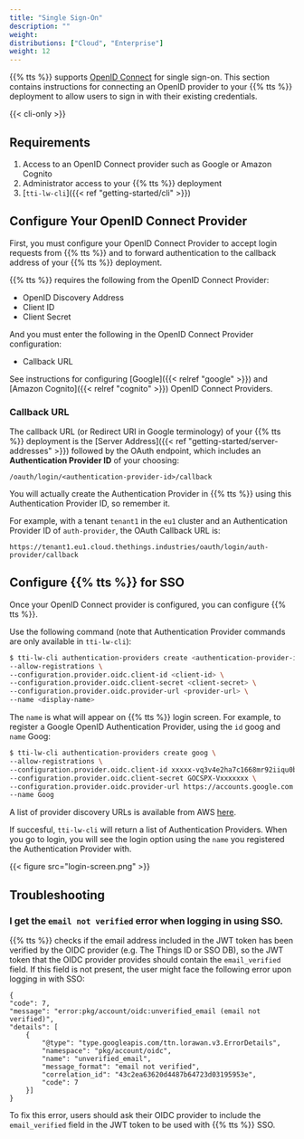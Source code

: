 ```yaml
---
title: "Single Sign-On"
description: ""
weight: 
distributions: ["Cloud", "Enterprise"]
weight: 12
---
```


{{% tts %}} supports [OpenID Connect](https://openid.net/connect/) for single sign-on. This section contains instructions for connecting an OpenID provider to your {{% tts %}} deployment to allow users to sign in with their existing credentials.

<!--more-->

{{< cli-only >}}

## Requirements

1. Access to an OpenID Connect provider such as Google or Amazon Cognito
2. Administrator access to your {{% tts %}} deployment
3. [`tti-lw-cli`]({{< ref "getting-started/cli" >}})

## Configure Your OpenID Connect Provider

First, you must configure your OpenID Connect Provider to accept login requests from {{% tts %}} and to forward authentication to the callback address of your {{% tts %}} deployment.

{{% tts %}} requires the following from the OpenID Connect Provider:

- OpenID Discovery Address
- Client ID
- Client Secret

And you must enter the following in the OpenID Connect Provider configuration:

- Callback URL

See instructions for configuring [Google]({{< relref "google" >}}) and [Amazon Cognito]({{< relref "cognito" >}}) OpenID Connect Providers.

### Callback URL

The callback URL (or Redirect URI in Google terminology) of your {{% tts %}} deployment is the [Server Address]({{< ref "getting-started/server-addresses" >}}) followed by the OAuth endpoint, which includes an **Authentication Provider ID** of your choosing:

`
/oauth/login/<authentication-provider-id>/callback
`

You will actually create the Authentication Provider in {{% tts %}} using this Authentication Provider ID, so remember it.

For example, with a tenant `tenant1` in the `eu1` cluster and an Authentication Provider ID of `auth-provider`, the OAuth Callback URL is:

`
https://tenant1.eu1.cloud.thethings.industries/oauth/login/auth-provider/callback
`

## Configure {{% tts %}} for SSO

Once your OpenID Connect provider is configured, you can configure {{% tts %}}.

Use the following command (note that Authentication Provider commands are only available in `tti-lw-cli`):

```bash
$ tti-lw-cli authentication-providers create <authentication-provider-id> \
--allow-registrations \
--configuration.provider.oidc.client-id <client-id> \
--configuration.provider.oidc.client-secret <client-secret> \
--configuration.provider.oidc.provider-url <provider-url> \
--name <display-name>
```

The `name` is what will appear on {{% tts %}} login screen. For example, to register a Google OpenID Authentication Provider, using the `id` goog and `name` Goog:

```bash
$ tti-lw-cli authentication-providers create goog \
--allow-registrations \
--configuration.provider.oidc.client-id xxxxx-vq3v4e2ha7c1668mr92iiqu0bd1spct2.apps.googleusercontent.com \
--configuration.provider.oidc.client-secret GOCSPX-Vxxxxxxx \
--configuration.provider.oidc.provider-url https://accounts.google.com \
--name Goog
```

A list of provider discovery URLs is available from AWS [here](https://docs.aws.amazon.com/cognito/latest/developerguide/cognito-user-pools-oidc-idp.html#cognito-user-pools-oidc-idp-step-1).

If succesful, `tti-lw-cli` will return a list of Authentication Providers. When you go to login, you will see the login option using the `name` you registered the Authentication Provider with.

{{< figure src="login-screen.png" >}}

## Troubleshooting

### I get the `email not verified` error when logging in using SSO.

{{% tts %}} checks if the email address included in the JWT token has been verified by the OIDC provider (e.g. The Things ID or SSO DB), so the JWT token that the OIDC provider provides should contain the `email_verified` field. If this field is not present, the user might face the following error upon logging in with SSO:

```
{
"code": 7,
"message": "error:pkg/account/oidc:unverified_email (email not verified)",
"details": [
    {
        "@type": "type.googleapis.com/ttn.lorawan.v3.ErrorDetails",
        "namespace": "pkg/account/oidc",
        "name": "unverified_email",
        "message_format": "email not verified",
        "correlation_id": "43c2ea63620d4487b64723d03195953e",
        "code": 7
    }]
}
```

To fix this error, users should ask their OIDC provider to include the `email_verified` field in the JWT token to be used with {{% tts %}} SSO.
